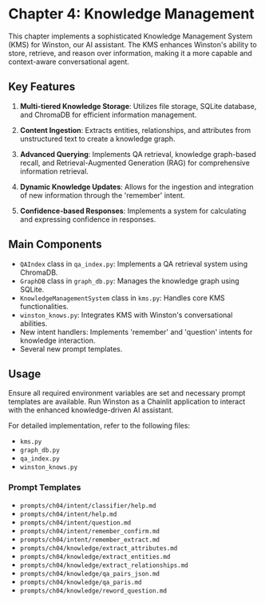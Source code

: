 # Chapter 4: Knowledge Management

This chapter implements a sophisticated Knowledge Management System (KMS) for Winston, our AI assistant. The KMS enhances Winston's ability to store, retrieve, and reason over information, making it a more capable and context-aware conversational agent.

## Key Features

1. **Multi-tiered Knowledge Storage**: Utilizes file storage, SQLite database, and ChromaDB for efficient information management.

2. **Content Ingestion**: Extracts entities, relationships, and attributes from unstructured text to create a knowledge graph.

3. **Advanced Querying**: Implements QA retrieval, knowledge graph-based recall, and Retrieval-Augmented Generation (RAG) for comprehensive information retrieval.

4. **Dynamic Knowledge Updates**: Allows for the ingestion and integration of new information through the 'remember' intent.

5. **Confidence-based Responses**: Implements a system for calculating and expressing confidence in responses.

## Main Components

- `QAIndex` class in `qa_index.py`: Implements a QA retrieval system using ChromaDB.
- `GraphDB` class in `graph_db.py`: Manages the knowledge graph using SQLite.
- `KnowledgeManagementSystem` class in `kms.py`: Handles core KMS functionalities.
- `winston_knows.py`: Integrates KMS with Winston's conversational abilities.
- New intent handlers: Implements 'remember' and 'question' intents for knowledge interaction.
- Several new prompt templates.

## Usage

Ensure all required environment variables are set and necessary prompt templates are available. Run Winston as a Chainlit application to interact with the enhanced knowledge-driven AI assistant.

For detailed implementation, refer to the following files:

- `kms.py`
- `graph_db.py`
- `qa_index.py`
- `winston_knows.py`

### Prompt Templates

- `prompts/ch04/intent/classifier/help.md`
- `prompts/ch04/intent/help.md`
- `prompts/ch04/intent/question.md`
- `prompts/ch04/intent/remember_confirm.md`
- `prompts/ch04/intent/remember_extract.md`
- `prompts/ch04/knowledge/extract_attributes.md`
- `prompts/ch04/knowledge/extract_entities.md`
- `prompts/ch04/knowledge/extract_relationships.md`
- `prompts/ch04/knowledge/qa_pairs_json.md`
- `prompts/ch04/knowledge/qa_paris.md`
- `prompts/ch04/knowledge/reword_question.md`
